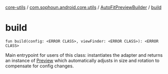 [core-utils](../../index.md) / [com.sophoun.android.core.utils](../index.md) / [AutoFitPreviewBuilder](index.md) / [build](./build.md)

# build

`fun build(config: <ERROR CLASS>, viewFinder: <ERROR CLASS>): <ERROR CLASS>`

Main entrypoint for users of this class: instantiates the adapter and returns an instance
of [Preview](#) which automatically adjusts in size and rotation to compensate for
config changes.

